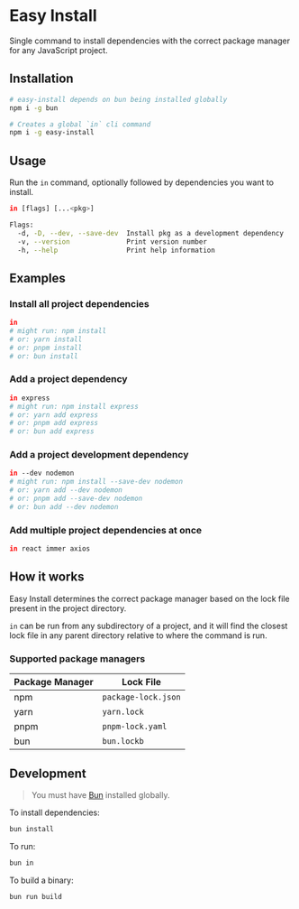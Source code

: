 # Easy Install

Single command to install dependencies with the correct package manager for any JavaScript project.

## Installation

```bash
# easy-install depends on bun being installed globally
npm i -g bun

# Creates a global `in` cli command
npm i -g easy-install
```

## Usage

Run the `in` command, optionally followed by dependencies you want to install.

```bash
in [flags] [...<pkg>]
```

```bash
Flags:
  -d, -D, --dev, --save-dev  Install pkg as a development dependency
  -v, --version              Print version number
  -h, --help                 Print help information
```

## Examples

### Install all project dependencies

```bash
in
# might run: npm install
# or: yarn install
# or: pnpm install
# or: bun install
```

### Add a project dependency

```bash
in express
# might run: npm install express
# or: yarn add express
# or: pnpm add express
# or: bun add express
```

### Add a project development dependency

```bash
in --dev nodemon
# might run: npm install --save-dev nodemon
# or: yarn add --dev nodemon
# or: pnpm add --save-dev nodemon
# or: bun add --dev nodemon
```

### Add multiple project dependencies at once

```bash
in react immer axios
```

## How it works

Easy Install determines the correct package manager based on the lock file present in the project directory.

`in` can be run from any subdirectory of a project, and it will find the closest lock file in any parent directory relative to where the command is run.

### Supported package managers

| Package Manager | Lock File           |
| --------------- | ------------------- |
| npm             | `package-lock.json` |
| yarn            | `yarn.lock`         |
| pnpm            | `pnpm-lock.yaml`    |
| bun             | `bun.lockb`         |

## Development

> You must have [Bun](https://bun.sh/docs/installation) installed globally.

To install dependencies:

```bash
bun install
```

To run:

```bash
bun in
```

To build a binary:

```bash
bun run build
```
